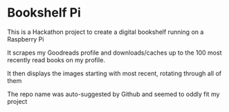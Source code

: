 # Bookshelf Pi
This is a Hackathon project to create a digital bookshelf running on a Raspberry Pi

It scrapes my Goodreads profile and downloads/caches up to the 100 most recently read books on my profile.

It then displays the images starting with most recent, rotating through all of them

The repo name was auto-suggested by Github and seemed to oddly fit my project